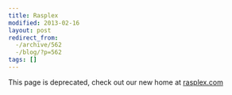 ```yaml
---
title: Rasplex
modified: 2013-02-16
layout: post
redirect_from:
  -/archive/562
  -/blog/?p=562
tags: []
---
```




This page is deprecated, check out our new home at [rasplex.com](http://rasplex.com)
